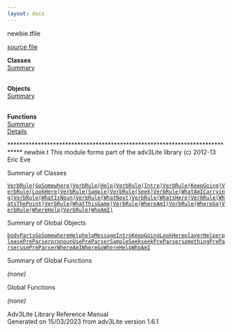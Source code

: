 ```yaml
---
layout: docs
---
```

<span class="title">newbie.t</span><span class="type">file</span>

[source file](../source/newbie.t.html)

**Classes**  
[Summary](#_ClassSummary_)  
 

**Objects**  
[Summary](#_ObjectSummary_)  
 

**Functions**  
[Summary](#_FunctionSummary_)  
[Details](#_Functions_)

<div class="fdesc">

\*\*\*\*\*\*\*\*\*\*\*\*\*\*\*\*\*\*\*\*\*\*\*\*\*\*\*\*\*\*\*\*\*\*\*\*\*\*\*\*\*\*\*\*\*\*\*\*\*\*\*\*\*\*\*\*\*\*\*\*\*\*\*\*\*\*\*\*\*\*\*\*\*\*\*\*
newbie.t This module forms part of the adv3Lite library (c) 2012-13 Eric
Eve

</div>

<span id="_ClassSummary_"></span>

<div class="mjhd">

<span class="hdln">Summary of Classes</span>  

</div>

[`VerbRule(GoSomewhere)`](../object/VerbRule(GoSomewhere).html)[`VerbRule(Help)`](../object/VerbRule(Help).html)[`VerbRule(Intro)`](../object/VerbRule(Intro).html)[`VerbRule(KeepGoing)`](../object/VerbRule(KeepGoing).html)[`VerbRule(LookHere)`](../object/VerbRule(LookHere).html)[`VerbRule(Sample)`](../object/VerbRule(Sample).html)[`VerbRule(Seek)`](../object/VerbRule(Seek).html)[`VerbRule(WhatAmICarrying)`](../object/VerbRule(WhatAmICarrying).html)[`VerbRule(WhatIsNoun)`](../object/VerbRule(WhatIsNoun).html)[`VerbRule(WhatNext)`](../object/VerbRule(WhatNext).html)[`VerbRule(WhatsHere)`](../object/VerbRule(WhatsHere).html)[`VerbRule(WhatsThePoint)`](../object/VerbRule(WhatsThePoint).html)[`VerbRule(WhatThisGame)`](../object/VerbRule(WhatThisGame).html)[`VerbRule(WhereAmI)`](../object/VerbRule(WhereAmI).html)[`VerbRule(WhereGo)`](../object/VerbRule(WhereGo).html)[`VerbRule(WhereHelp)`](../object/VerbRule(WhereHelp).html)[`VerbRule(WhoAmI)`](../object/VerbRule(WhoAmI).html)
<span id="_ObjectSummary_"></span>

<div class="mjhd">

<span class="hdln">Summary of Global Objects</span>  

</div>

[`bodyParts`](../object/bodyParts.html)[`GoSomewhere`](../object/GoSomewhere.html)[`Help`](../object/Help.html)[`helpMessage`](../object/helpMessage.html)[`Intro`](../object/Intro.html)[`KeepGoing`](../object/KeepGoing.html)[`LookHere`](../object/LookHere.html)[`playerHelper`](../object/playerHelper.html)[`pleasePreParser`](../object/pleasePreParser.html)[`pronounUsePreParser`](../object/pronounUsePreParser.html)[`Sample`](../object/Sample.html)[`Seek`](../object/Seek.html)[`seekPreParser`](../object/seekPreParser.html)[`somethingPreParser`](../object/somethingPreParser.html)[`usePreParser`](../object/usePreParser.html)[`WhereAmI`](../object/WhereAmI.html)[`WhereGo`](../object/WhereGo.html)[`WhereHelp`](../object/WhereHelp.html)[`WhoAmI`](../object/WhoAmI.html)
<span id="FunctionSummary_"></span>

<div class="mjhd">

<span class="hdln">Summary of Global Functions</span>  

</div>

*(none)* <span id="_Functions_"></span>

<div class="mjhd">

<span class="hdln">Global Functions</span>  

</div>

*(none)*

<div class="ftr">

Adv3Lite Library Reference Manual  
Generated on 15/03/2023 from adv3Lite version 1.6.1

</div>
